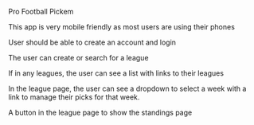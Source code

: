 Pro Football Pickem

This app is very mobile friendly as most users are using their phones

User should be able to create an account and login

The user can create or search for a league

If in any leagues, the user can see a list with links to their leagues

In the league page, the user can see a dropdown to select a week with a link to manage their picks for that week.

A button in the league page to show the standings page
